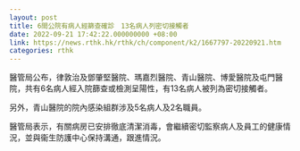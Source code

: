 ```yaml
---
layout: post
title: 6間公院有病人經篩查確診　13名病人列密切接觸者
date: 2022-09-21 17:42:22.000000000 +08:00
link: https://news.rthk.hk/rthk/ch/component/k2/1667797-20220921.htm
categories: rthk
---
```


醫管局公布，律敦治及鄧肇堅醫院、瑪嘉烈醫院、青山醫院、博愛醫院及屯門醫院，共有6名病人經入院篩查或檢測呈陽性，有13名病人被列為密切接觸者。

另外，青山醫院的院內感染組群涉及5名病人及2名職員。

醫管局表示，有關病房已安排徹底清潔消毒，會繼續密切監察病人及員工的健康情況，並與衞生防護中心保持溝通，跟進情況。
